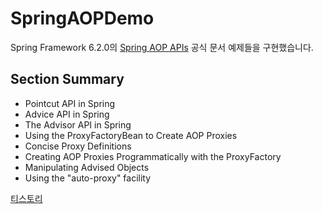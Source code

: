# SpringAOPDemo
Spring Framework 6.2.0의 [Spring AOP APIs](https://docs.spring.io/spring-framework/reference/core/aop-api.html) 공식 문서 예제들을 구현했습니다.

## Section Summary
- Pointcut API in Spring
- Advice API in Spring
- The Advisor API in Spring
- Using the ProxyFactoryBean to Create AOP Proxies
- Concise Proxy Definitions
- Creating AOP Proxies Programmatically with the ProxyFactory
- Manipulating Advised Objects
- Using the "auto-proxy" facility

[티스토리](https://sundaland.tistory.com/565)
